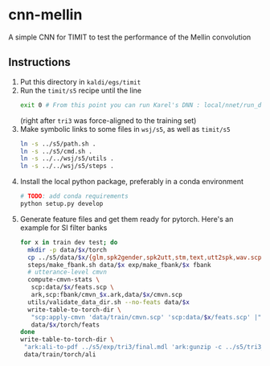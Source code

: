 # cnn-mellin
A simple CNN for TIMIT to test the performance of the Mellin convolution

## Instructions

1. Put this directory in `kaldi/egs/timit`
2. Run the `timit/s5` recipe until the line
   ``` bash
   exit 0 # From this point you can run Karel's DNN : local/nnet/run_dnn.sh
   ```
   (right after `tri3` was force-aligned to the training set)
3. Make symbolic links to some files in `wsj/s5`, as well as `timit/s5`
   ``` bash
   ln -s ../s5/path.sh .
   ln -s ../s5/cmd.sh .
   ln -s ../../wsj/s5/utils .
   ln -s ../../wsj/s5/steps .
   ```
4. Install the local python package, preferably in a conda environment
   ``` bash
   # TODO: add conda requirements
   python setup.py develop
   ```
5. Generate feature files and get them ready for pytorch. Here's an example for
   SI filter banks
   ``` bash
   for x in train dev test; do
     mkdir -p data/$x/torch
     cp ../s5/data/$x/{glm,spk2gender,spk2utt,stm,text,utt2spk,wav.scp} data/$x
     steps/make_fbank.sh data/$x exp/make_fbank/$x fbank
     # utterance-level cmvn
     compute-cmvn-stats \
      scp:data/$x/feats.scp \
      ark,scp:fbank/cmvn_$x.ark,data/$x/cmvn.scp
     utils/validate_data_dir.sh --no-feats data/$x
     write-table-to-torch-dir \
      "scp:apply-cmvn 'data/train/cmvn.scp' 'scp:data/$x/feats.scp' |" \
      data/$x/torch/feats
   done
   write-table-to-torch-dir \
    "ark:ali-to-pdf ../s5/exp/tri3/final.mdl 'ark:gunzip -c ../s5/tri3_ali/ali.*.gz |' ark:- |" \
    data/train/torch/ali
   ```
